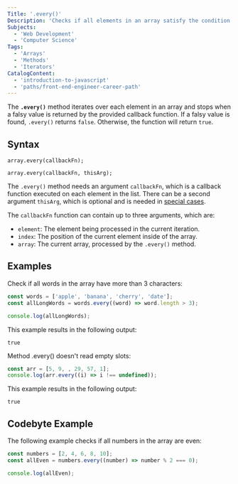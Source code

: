 ```yaml
---
Title: '.every()'
Description: 'Checks if all elements in an array satisfy the condition specified by the given function.'
Subjects:
  - 'Web Development'
  - 'Computer Science'
Tags:
  - 'Arrays'
  - 'Methods'
  - 'Iterators'
CatalogContent:
  - 'introduction-to-javascript'
  - 'paths/front-end-engineer-career-path'
---
```


The **`.every()`** method iterates over each element in an array and stops when a falsy value is returned by the provided callback function. If a falsy value is found, `.every()` returns `false`. Otherwise, the function will return `true`.

## Syntax

```pseudo
array.every(callbackFn);

array.every(callbackFn, thisArg);
```

The `.every()` method needs an argument `callbackFn`, which is a callback function executed on each element in the list. There can be a second argument `thisArg`, which is optional and is needed in [special cases](https://www.codecademy.com/resources/docs/javascript/this).

The `callbackFn` function can contain up to three arguments, which are:

- `element`: The element being processed in the current iteration.
- `index`: The position of the current element inside of the array.
- `array`: The current array, processed by the `.every()` method.

## Examples

Check if all words in the array have more than 3 characters:

```js
const words = ['apple', 'banana', 'cherry', 'date'];
const allLongWords = words.every((word) => word.length > 3);

console.log(allLongWords);
```

This example results in the following output:

```shell
true
```

Method .every() doesn't read empty slots:

```js
const arr = [5, 9, , 29, 57, 1];
console.log(arr.every((i) => i !== undefined));
```

This example results in the following output:

```shell
true
```

## Codebyte Example

The following example checks if all numbers in the array are even:

```js
const numbers = [2, 4, 6, 8, 10];
const allEven = numbers.every((number) => number % 2 === 0);

console.log(allEven);
```
